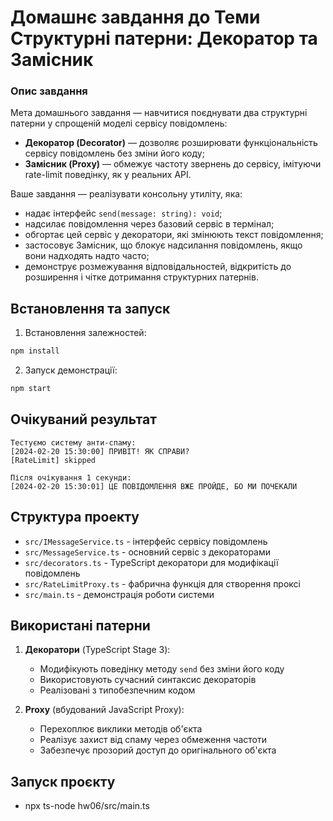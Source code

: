 # Домашнє завдання до Теми Структурні патерни: Декоратор та Замісник

### **Опис завдання**

Мета домашнього завдання — навчитися поєднувати два структурні патерни у спрощеній моделі сервісу повідомлень:

- **Декоратор (Decorator)** — дозволяє розширювати функціональність сервісу повідомлень без зміни його коду;
- **Замісник (Proxy)** — обмежує частоту звернень до сервісу, імітуючи rate-limit поведінку, як у реальних API.

Ваше завдання — реалізувати консольну утиліту, яка:

- надає інтерфейс `send(message: string): void`;
- надсилає повідомлення через базовий сервіс в термінал;
- обгортає цей сервіс у декоратори, які змінюють текст повідомлення;
- застосовує Замісник, що блокує надсилання повідомлень, якщо вони надходять надто часто;
- демонструє розмежування відповідальностей, відкритість до розширення і чітке дотримання структурних патернів.

## Встановлення та запуск

1. Встановлення залежностей:

```bash
npm install
```

2. Запуск демонстрації:

```bash
npm start
```

## Очікуваний результат

```
Тестуємо систему анти-спаму:
[2024-02-20 15:30:00] ПРИВІТ! ЯК СПРАВИ?
[RateLimit] skipped

Після очікування 1 секунди:
[2024-02-20 15:30:01] ЦЕ ПОВІДОМЛЕННЯ ВЖЕ ПРОЙДЕ, БО МИ ПОЧЕКАЛИ
```

## Структура проекту

- `src/IMessageService.ts` - інтерфейс сервісу повідомлень
- `src/MessageService.ts` - основний сервіс з декораторами
- `src/decorators.ts` - TypeScript декоратори для модифікації повідомлень
- `src/RateLimitProxy.ts` - фабрична функція для створення проксі
- `src/main.ts` - демонстрація роботи системи

## Використані патерни

1. **Декоратори** (TypeScript Stage 3):

   - Модифікують поведінку методу `send` без зміни його коду
   - Використовують сучасний синтаксис декораторів
   - Реалізовані з типобезпечним кодом

2. **Proxy** (вбудований JavaScript Proxy):
   - Перехоплює виклики методів об'єкта
   - Реалізує захист від спаму через обмеження частоти
   - Забезпечує прозорий доступ до оригінального об'єкта

## Запуск проєкту

   - npx ts-node hw06/src/main.ts